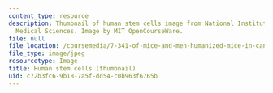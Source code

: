 ```yaml
---
content_type: resource
description: Thumbnail of human stem cells image from National Institute of General
  Medical Sciences. Image by MIT OpenCourseWare.
file: null
file_location: /coursemedia/7-341-of-mice-and-men-humanized-mice-in-cancer-research-spring-2015/c72b3fc69b187a5fdd54c0b963f6765b_7-341s15-th.jpg
file_type: image/jpeg
resourcetype: Image
title: Human stem cells (thumbnail)
uid: c72b3fc6-9b18-7a5f-dd54-c0b963f6765b
---
```

